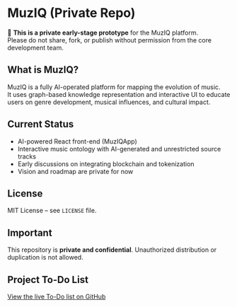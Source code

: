# MuzIQ (Private Repo)

🚧 **This is a private early-stage prototype** for the MuzIQ platform.  
Please do not share, fork, or publish without permission from the core development team.

## What is MuzIQ?
MuzIQ is a fully AI-operated platform for mapping the evolution of music.  
It uses graph-based knowledge representation and interactive UI to educate users on genre development, musical influences, and cultural impact.

## Current Status
- AI-powered React front-end (MuzIQApp)
- Interactive music ontology with AI-generated and unrestricted source tracks
- Early discussions on integrating blockchain and tokenization
- Vision and roadmap are private for now

## License
MIT License – see `LICENSE` file.

## Important
This repository is **private and confidential**. Unauthorized distribution or duplication is not allowed.
## Project To-Do List
[View the live To-Do list on GitHub](https://github.com/muziq-agent/music-evolution-app/blob/main/TODO.md)
